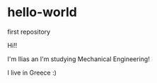 # hello-world
first repository

Hi!!

I'm Ilias an I'm studying Mechanical Engineering!

I live in Greece :)
